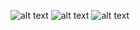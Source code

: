 ![alt text](https://i.imgur.com/E18ZHxN.png)
![alt text](https://i.imgur.com/uGlMaEc.png)
![alt text](https://imgur.com/CdYsKwv)

